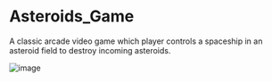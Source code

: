 # Asteroids_Game
 A classic arcade video game which player controls a spaceship in an asteroid field to destroy incoming asteroids.

 ![image](https://github.com/xingyeahhh/Asteroids_Game/assets/123461462/2b5764b4-dc94-48b9-adfa-4b7c805d159c)

